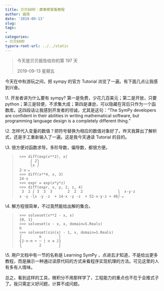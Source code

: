 ```yaml
---
title: 贝贝60秒：摩拳擦掌看教程
author: 曲政
date: '2019-09-13'
slug: 
tags:
- 
categories:
- 贝贝60秒
typora-root-url: ../../static
---
```


>   今天是贝贝报告给你的第 197 天
>
>   2019-09-13 星期五

今天在中秋游玩之间，把 sympy 的官方 Tutorial 浏览了一遍。有下面几点让我感到兴奋。

\1. 开发者讲为什么要有 sympy? 第一是免费，少花几百美元；第二是开放，只要 python；第三是轻便，不求集大成；第四是谦逊，可以隐藏在背后只作为一个函数库。这四段话让我感到开发者的坦诚，尤其是这句：“The SymPy developers are confident in their abilities in writing mathematical software, but programming language design is a completely different thing.”

\2. 怎样代入变量的数值？把符号替换为相应的数值对象好了。昨天我算出了解析式，还是手工重新输入了一遍。这是我今天通读 Tutorial 的目的。

\3. 很方便对函数求导。多阶导数，偏导数，都很方便。

>   ```
>    >>> diff(exp(x**2), x)
>         ⎛ 2⎞
>         ⎝x ⎠
>    2⋅x⋅ℯ
>    >>> diff(x**4, x, 3)
>    24⋅x
>    >>> expr = exp(x*y*z)
>    >>> diff(expr, x, y, 2, z, 4)
>     3  2 ⎛ 3  3  3       2  2  2                ⎞  x⋅y⋅z
>    x ⋅y ⋅⎝x ⋅y ⋅z  + 14⋅x ⋅y ⋅z  + 52⋅x⋅y⋅z + 48⎠⋅ℯ
>   ```

\4. 解方程很简单，不过竟然能给出解的集合。

>   ```
>    >>> solveset(x**2 - x, x)
>    {0, 1}
>    >>> solveset(x - x, x, domain=S.Reals)
>    ℝ
>    >>> solveset(sin(x) - 1, x, domain=S.Reals)
>    ⎧        π        ⎫
>    ⎨2⋅n⋅π + ─ | n ∊ ℤ⎬
>    ⎩        2        ⎭
>   ```

\5. 用户文档中有一节的名称是 Learning SymPy ，点进去才知道，不是给出更多教程，而是展示一种通过读原代码的方式来看程序实现机理的方法。可见这里的人有多有人情味。

总之，看到这样的工具，微积分不用那样学了，工程能力的重点也不在于会推式子了。我只需定义好问题，计算不成问题。